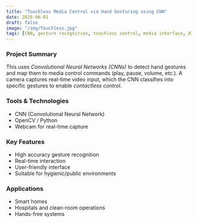 ```yaml
---
title: "Touchless Media Control via Hand Gesturing using CNN"
date: 2025-06-01
draft: false
image: "/img/Touchless.jpg"
tags: [CNN, gesture recognition, touchless control, media interface, AI]
---
```


### Project Summary

This  uses *Convolutional Neural Networks (CNNs)* to detect hand gestures and map them to media control commands (play, pause, volume, etc.). A camera captures real-time video input, which the CNN classifies into specific gestures to enable *contactless control*.

### Tools & Technologies

- CNN (Convolutional Neural Network)
- OpenCV / Python
- Webcam for real-time capture

### Key Features

- High accuracy gesture recognition
- Real-time interaction
- User-friendly interface
- Suitable for hygienic/public environments

### Applications

- Smart homes
- Hospitals and clean-room operations
- Hands-free systems